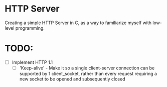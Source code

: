 # HTTP Server

Creating a simple HTTP Server in C, as a way to familiarize myself with low-level programming. 

# TODO:
- [ ] Implement HTTP 1.1
  - [ ] 'Keep-alive' - Make it so a single client-server connection can be supported by 1 client_socket, rather than every request requiring a new socket to be opened and subsequently closed
